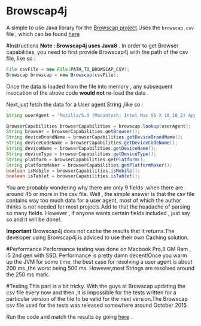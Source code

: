 # Browscap4j
A simple to use Java library for the [Browscap project](http://browscap.org/).Uses the `browscap.csv` file , which can be found [here](http://browscap.org/stream?q=BrowsCapCSV) 

#Instructions
**Note : Browscap4j uses Java8** .
In order to get Browser capabilities, you need to first provide Browscap4j with the path of the csv file, like so :

```java
File csvFile = new File(PATH_TO_BROWSCAP_CSV);
Browscap browscap = new Browscap(csvFile);
```

Once the data is loaded from the file into memory , any subsequent invocation of the above code **would not** re-load the data . 

Next,just fetch the data for a User agent String ,like so :

```java
String userAgent = "Mozilla/5.0 (Macintosh; Intel Mac OS X 10_10_2) AppleWebKit/537.36 (KHTML, like Gecko) Chrome/49.0.2623.110 Safari/537.36";

BrowserCapabilities browserCapabilities = browscap.lookup(userAgent);
String browser = browserCapabilities.getBrowser();
String deviceBrandName = browserCapabilities.getDeviceBrandName();
String deviceCodeName = browserCapabilities.getDeviceCodeName();
String deviceName = browserCapabilities.getDeviceName();
String deviceType = browserCapabilities.getDeviceType();
String platform = browserCapabilities.getPlatform();
String platformMaker = browserCapabilities.getPlatformMaker();
boolean isMobile = browserCapabilities.isMobile();
boolean isTablet = browserCapabilities.isTablet();
```

You are probably wondering why there are only 9 fields ,when there are around 45 or more in the csv file. Well , the simple answer is that the csv file contains way too much data for a user agent, most of which the author thinks is not needed for most projects.Add to that the headache of parsing so many fields. 
However , if anyone wants certain fields included , just say so and it will be done!.

**Important** 
Browscap4j does not cache the results that it returns.The developer using Browscap4j is adviced to use their own Caching solution.

#Performance
Performance testing was done on Macbook Pro,8 GM Ram , i5 2nd gen with SSD.
Performance is pretty damn decent!Once you warm up the JVM for some time, the best case for resolving a user agent is about 200 ms ,the worst being 500 ms.
However,most Strings are resolved around the 250 ms mark.

#Testing
This part is a bit tricky. With the guys at Browscap updating the csv file every now and then ,it is impossible for the tests written for a particular version of the file to be valid for the next version.The Browscap csv file used for the tests was released somewhere around October 2015.
 
Run the code and match the results by going [here](http://browscap.org/ua-lookup) .
